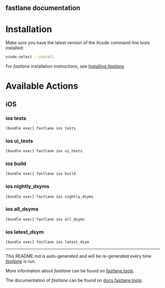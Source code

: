 fastlane documentation
----

# Installation

Make sure you have the latest version of the Xcode command line tools installed:

```sh
xcode-select --install
```

For _fastlane_ installation instructions, see [Installing _fastlane_](https://docs.fastlane.tools/#installing-fastlane)

# Available Actions

## iOS

### ios tests

```sh
[bundle exec] fastlane ios tests
```



### ios ui_tests

```sh
[bundle exec] fastlane ios ui_tests
```



### ios build

```sh
[bundle exec] fastlane ios build
```



### ios nightly_dsyms

```sh
[bundle exec] fastlane ios nightly_dsyms
```



### ios all_dsyms

```sh
[bundle exec] fastlane ios all_dsyms
```



### ios latest_dsym

```sh
[bundle exec] fastlane ios latest_dsym
```



----

This README.md is auto-generated and will be re-generated every time [_fastlane_](https://fastlane.tools) is run.

More information about _fastlane_ can be found on [fastlane.tools](https://fastlane.tools).

The documentation of _fastlane_ can be found on [docs.fastlane.tools](https://docs.fastlane.tools).
